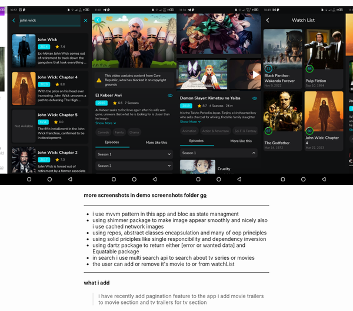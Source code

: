 <div style="display:flex; justify-content: center; align-items: center">
  <img src='demo%20screenshots/Screenshot_20230419-225242.png' width='230'/>
  <img src='demo%20screenshots/web%20preview.png' width='230'/>
  <img src='demo%20screenshots/Screenshot_20230419-223721.png' width='230'/>
  <img src='demo%20screenshots/Screenshot_20230419-230155.png' width='230'/>
  <img src='demo%20screenshots/Screenshot_20230419-231602.png' width='230'/>
  <img src='demo%20screenshots/Screenshot_20230419-224303.png' width='230'/>
  <img src='demo%20screenshots/Screenshot_20230419-231223.png' width='230'/>
  <img src='demo%20screenshots/Screenshot_20230316-151241.png' width='230'/>
</div>

<h4>more screenshots in demo screenshots folder <a href="https://github.com/mhmoudGamea/night-movie/tree/main/demo%20screenshots">  go</a></h4>

<hr/>
<ul>
  <li>i use mvvm pattern in this app and bloc as state managment</li>
  <li>using shimmer package to make image appear smoothly and nicely also i use cached network images</li>
  <li>using repos, abstract classes encapsulation and many of oop principles</li>
  <li>using solid priciples like single responcibility and dependency inversion</li>
  <li>using dartz package to return either [error or wanted data] and Equatable package</li>
  <li>in search i use multi search api to search about tv series or movies</li>
  <li>the user can add or remove it's movie to or from watchList</li>
</ul>

<hr/>
<h4>what i add</h4>

> i have recently add pagination feature to the app
> i add movie trailers to movie section and tv trailers for tv section
